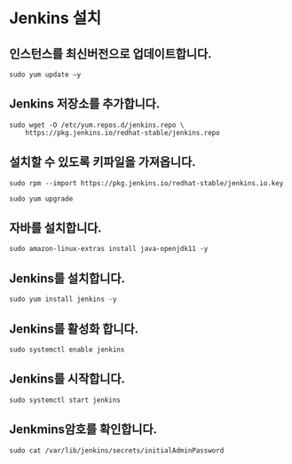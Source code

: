 # Jenkins 설치
## 인스턴스를 최신버전으로 업데이트합니다.
```
sudo yum update –y
```
## Jenkins 저장소를 추가합니다.
```
sudo wget -O /etc/yum.repos.d/jenkins.repo \
    https://pkg.jenkins.io/redhat-stable/jenkins.repo
```
## 설치할 수 있도록 키파일을 가져옵니다.
```
sudo rpm --import https://pkg.jenkins.io/redhat-stable/jenkins.io.key
```
```
sudo yum upgrade
```
## 자바를 설치합니다.
```
sudo amazon-linux-extras install java-openjdk11 -y
```
## Jenkins를 설치합니다.
```
sudo yum install jenkins -y
```
## Jenkins를 활성화 합니다.
```
sudo systemctl enable jenkins
```
## Jenkins를 시작합니다.
```
sudo systemctl start jenkins
```
## Jenkmins암호를 확인합니다.
```
sudo cat /var/lib/jenkins/secrets/initialAdminPassword
```
